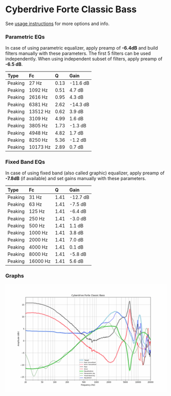# Cyberdrive Forte Classic Bass
See [usage instructions](https://github.com/jaakkopasanen/AutoEq#usage) for more options and info.

### Parametric EQs
In case of using parametric equalizer, apply preamp of **-6.4dB** and build filters manually
with these parameters. The first 5 filters can be used independently.
When using independent subset of filters, apply preamp of **-6.5 dB**.

| Type    | Fc       |    Q | Gain     |
|:--------|:---------|:-----|:---------|
| Peaking | 27 Hz    | 0.13 | -11.6 dB |
| Peaking | 1092 Hz  | 0.51 | 4.7 dB   |
| Peaking | 2616 Hz  | 0.95 | 4.3 dB   |
| Peaking | 6381 Hz  | 2.62 | -14.3 dB |
| Peaking | 13512 Hz | 0.62 | 3.9 dB   |
| Peaking | 3109 Hz  | 4.99 | 1.6 dB   |
| Peaking | 3805 Hz  | 1.73 | -1.3 dB  |
| Peaking | 4948 Hz  | 4.82 | 1.7 dB   |
| Peaking | 8250 Hz  | 5.36 | -1.2 dB  |
| Peaking | 10173 Hz | 2.89 | 0.7 dB   |

### Fixed Band EQs
In case of using fixed band (also called graphic) equalizer, apply preamp of **-7.8dB**
(if available) and set gains manually with these parameters.

| Type    | Fc       |    Q | Gain     |
|:--------|:---------|:-----|:---------|
| Peaking | 31 Hz    | 1.41 | -12.7 dB |
| Peaking | 63 Hz    | 1.41 | -7.5 dB  |
| Peaking | 125 Hz   | 1.41 | -6.4 dB  |
| Peaking | 250 Hz   | 1.41 | -3.0 dB  |
| Peaking | 500 Hz   | 1.41 | 1.1 dB   |
| Peaking | 1000 Hz  | 1.41 | 3.8 dB   |
| Peaking | 2000 Hz  | 1.41 | 7.0 dB   |
| Peaking | 4000 Hz  | 1.41 | 0.1 dB   |
| Peaking | 8000 Hz  | 1.41 | -5.8 dB  |
| Peaking | 16000 Hz | 1.41 | 5.6 dB   |

### Graphs
![](./Cyberdrive%20Forte%20Classic%20Bass.png)